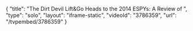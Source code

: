 {
    "title": "The Dirt Devil Lift&Go Heads to the 2014 ESPYs: A Review of ",
    "type": "solo",
    "layout": "iframe-static",
    "videoId": "3786359",
    "url": "\/tvpembed\/3786359"
}